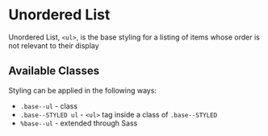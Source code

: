 # Unordered List

Unordered List, `<ul>`, is the base styling for a listing of items whose order is not relevant to their display

## Available Classes

Styling can be applied in the following ways:

* `.base--ul` - class
* `.base--STYLED ul` - `<ul>` tag inside a class of `.base--STYLED`
* `%base--ul` - extended through Sass
